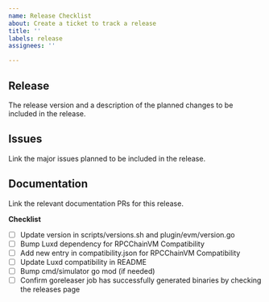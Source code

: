 ```yaml
---
name: Release Checklist
about: Create a ticket to track a release
title: ''
labels: release
assignees: ''

---
```


## Release

The release version and a description of the planned changes to be included in the release.

## Issues

Link the major issues planned to be included in the release.

## Documentation

Link the relevant documentation PRs for this release.

**Checklist**
- [ ] Update version in scripts/versions.sh and plugin/evm/version.go
- [ ] Bump Luxd dependency for RPCChainVM Compatibility
- [ ] Add new entry in compatibility.json for RPCChainVM Compatibility
- [ ] Update Luxd compatibility in README
- [ ] Bump cmd/simulator go mod (if needed)
- [ ] Confirm goreleaser job has successfully generated binaries by checking the releases page
